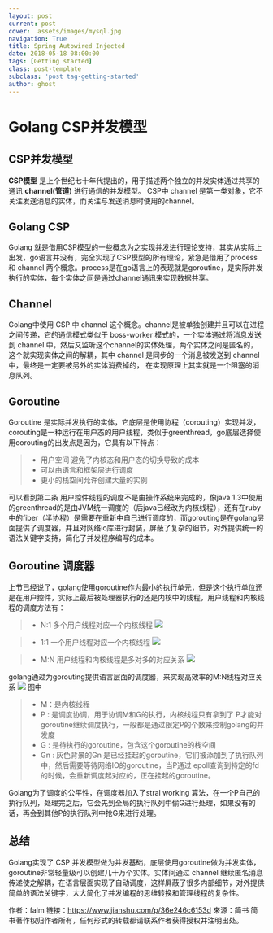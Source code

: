 ```yaml
---
layout: post
current: post
cover:  assets/images/mysql.jpg
navigation: True
title: Spring Autowired Injected
date: 2018-05-18 08:00:00
tags: [Getting started]
class: post-template
subclass: 'post tag-getting-started'
author: ghost
---
```


# Golang CSP并发模型
## CSP并发模型
**CSP模型** 是上个世纪七十年代提出的，用于描述两个独立的并发实体通过共享的通讯 **channel(管道)** 进行通信的并发模型。 CSP中 channel 是第一类对象，它不关注发送消息的实体，而关注与发送消息时使用的channel。

## Golang CSP
Golang 就是借用CSP模型的一些概念为之实现并发进行理论支持，其实从实际上出发，go语言并没有，完全实现了CSP模型的所有理论，紧急是借用了process 和 channel 两个概念。process是在go语言上的表现就是goroutine，是实际并发执行的实体，每个实体之间是通过channel通讯来实现数据共享。

## Channel
Golang中使用 CSP 中 channel 这个概念。channel是被单独创建并且可以在进程之间传递，它的通信模式类似于 boss-worker 模式的，一个实体通过将消息发送到 channel 中，然后又监听这个channel的实体处理，两个实体之间是匿名的，这个就实现实体之间的解耦，其中 channel 是同步的一个消息被发送到 channel 中，最终是一定要被另外的实体消费掉的， 在实现原理上其实就是一个阻塞的消息队列。

## Goroutine
Goroutine 是实际并发执行的实体，它底层是使用协程（corouting）实现并发，corouting是一种运行在用户态的用户线程，类似于greenthread，go底层选择使用corouting的出发点是因为，它具有以下特点：
> * 用户空间  避免了内核态和用户态的切换导致的成本
> * 可以由语言和框架层进行调度
> * 更小的栈空间允许创建大量的实例

可以看到第二条 用户控件线程的调度不是由操作系统来完成的，像java 1.3中使用的greenthread的是由JVM统一调度的（后java已经改为内核线程），还有在ruby中的fiber（半协程）是需要在重新中自己进行调度的，而gorouting是在golang层面提供了调度器，并且对网络io库进行封装，屏蔽了复杂的细节，对外提供统一的语法关键字支持，简化了并发程序编写的成本。

## Goroutine 调度器
上节已经说了，golang使用goroutine作为最小的执行单元，但是这个执行单位还是在用户控件，实际上最后被处理器执行的还是内核中的线程，用户线程和内核线程的调度方法有：
> * N:1 多个用户线程对应一个内核线程
![](https://upload-images.jianshu.io/upload_images/1767848-74527aa4fded6d36.gif?imageMogr2/auto-orient/strip%7CimageView2/2/w/262)

> * 1:1 一个用户线程对应一个内核线程
![](https://docs.oracle.com/cd/E19455-01/806-3461/images/nancb7.eps.gif)

> * M:N 用户线程和内核线程是多对多的对应关系
![](https://upload-images.jianshu.io/upload_images/1767848-9c4b06362907280d.png?imageMogr2/auto-orient/strip%7CimageView2/2/w/350)

golang通过为gorouting提供语言层面的调度器，来实现高效率的M:N线程对应关系
![](https://upload-images.jianshu.io/upload_images/1767848-fc23b15dc52e407f.jpg?imageMogr2/auto-orient/strip%7CimageView2/2/w/307)
图中
> * M：是内核线程
> * P : 是调度协调，用于协调M和G的执行，内核线程只有拿到了 P才能对goroutine继续调度执行，一般都是通过限定P的个数来控制golang的并发度
> * G : 是待执行的goroutine，包含这个goroutine的栈空间
> * Gn : 灰色背景的Gn 是已经挂起的goroutine，它们被添加到了执行队列中，然后需要等待网络IO的goroutine，当P通过 epoll查询到特定的fd的时候，会重新调度起对应的，正在挂起的goroutine。

Golang为了调度的公平性，在调度器加入了stral working 算法，在一个P自己的执行队列，处理完之后，它会先到全局的执行队列中偷G进行处理，如果没有的话，再会到其他P的执行队列中抢G来进行处理。

## 总结
Golang实现了 CSP 并发模型做为并发基础，底层使用goroutine做为并发实体，goroutine非常轻量级可以创建几十万个实体。实体间通过 channel 继续匿名消息传递使之解耦，在语言层面实现了自动调度，这样屏蔽了很多内部细节，对外提供简单的语法关键字，大大简化了并发编程的思维转换和管理线程的复杂性。

作者：falm
链接：https://www.jianshu.com/p/36e246c6153d
來源：简书
简书著作权归作者所有，任何形式的转载都请联系作者获得授权并注明出处。
